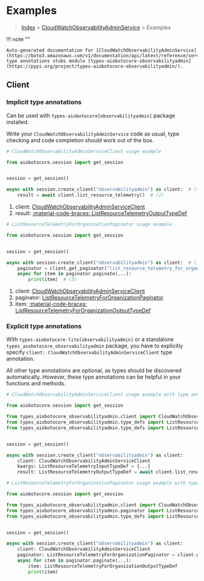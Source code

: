 # Examples

> [Index](../README.md) > [CloudWatchObservabilityAdminService](./README.md) > Examples

!!! note ""

    Auto-generated documentation for [CloudWatchObservabilityAdminService](https://boto3.amazonaws.com/v1/documentation/api/latest/reference/services/observabilityadmin.html#cloudwatchobservabilityadminservice)
    type annotations stubs module [types-aiobotocore-observabilityadmin](https://pypi.org/project/types-aiobotocore-observabilityadmin/).

## Client

### Implicit type annotations

Can be used with `types-aiobotocore[observabilityadmin]` package installed.

Write your `CloudWatchObservabilityAdminService` code as usual,
type checking and code completion should work out of the box.



```python
# CloudWatchObservabilityAdminServiceClient usage example

from aiobotocore.session import get_session


session = get_session()

async with session.create_client("observabilityadmin") as client:  # (1)
    result = await client.list_resource_telemetry()  # (2)
```

1. client: [CloudWatchObservabilityAdminServiceClient](./client.md)
2. result: [:material-code-braces: ListResourceTelemetryOutputTypeDef](./type_defs.md#listresourcetelemetryoutputtypedef) 



```python
# ListResourceTelemetryForOrganizationPaginator usage example

from aiobotocore.session import get_session


session = get_session()

async with session.create_client("observabilityadmin") as client:  # (1)
    paginator = client.get_paginator("list_resource_telemetry_for_organization")  # (2)
    async for item in paginator.paginate(...):
        print(item)  # (3)
```

1. client: [CloudWatchObservabilityAdminServiceClient](./client.md)
2. paginator: [ListResourceTelemetryForOrganizationPaginator](./paginators.md#listresourcetelemetryfororganizationpaginator)
3. item: [:material-code-braces: ListResourceTelemetryForOrganizationOutputTypeDef](./type_defs.md#listresourcetelemetryfororganizationoutputtypedef) 




### Explicit type annotations

With `types-aiobotocore-lite[observabilityadmin]`
or a standalone `types_aiobotocore_observabilityadmin` package, you have to explicitly specify
`client: CloudWatchObservabilityAdminServiceClient` type annotation.

All other type annotations are optional, as types should be discovered automatically.
However, these type annotations can be helpful in your functions and methods.


```python
# CloudWatchObservabilityAdminServiceClient usage example with type annotations

from aiobotocore.session import get_session

from types_aiobotocore_observabilityadmin.client import CloudWatchObservabilityAdminServiceClient
from types_aiobotocore_observabilityadmin.type_defs import ListResourceTelemetryOutputTypeDef
from types_aiobotocore_observabilityadmin.type_defs import ListResourceTelemetryInputTypeDef


session = get_session()

async with session.create_client("observabilityadmin") as client:
    client: CloudWatchObservabilityAdminServiceClient
    kwargs: ListResourceTelemetryInputTypeDef = {...}
    result: ListResourceTelemetryOutputTypeDef = await client.list_resource_telemetry(**kwargs)
```



```python
# ListResourceTelemetryForOrganizationPaginator usage example with type annotations

from aiobotocore.session import get_session

from types_aiobotocore_observabilityadmin.client import CloudWatchObservabilityAdminServiceClient
from types_aiobotocore_observabilityadmin.paginator import ListResourceTelemetryForOrganizationPaginator
from types_aiobotocore_observabilityadmin.type_defs import ListResourceTelemetryForOrganizationOutputTypeDef


session = get_session()

async with session.create_client("observabilityadmin") as client:
    client: CloudWatchObservabilityAdminServiceClient
    paginator: ListResourceTelemetryForOrganizationPaginator = client.get_paginator("list_resource_telemetry_for_organization")
    async for item in paginator.paginate(...):
        item: ListResourceTelemetryForOrganizationOutputTypeDef
        print(item)
```


